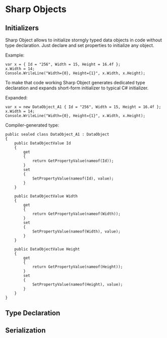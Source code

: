 # Sharp Objects
## Initializers

Sharp Object allows to initialize storngly typed data objects in code without type declaration. Just declare and set properties to initialize any object.

Example:
```
var x = { Id = "256", Width = 15, Height = 16.4f };
x.Width = 14;
Console.WrileLine("Width={0}, Height={1}", x.Width, x.Height);

```
To make that code working Sharp Object generates dedicated type declaration and expands short-form initializer to typical C# initializer.

Expanded:
```
var x = new DataObject_A1 { Id = "256", Width = 15, Height = 16.4f };
x.Width = 14;
Console.WrileLine("Width={0}, Height={1}", x.Width, x.Height);

```
Compiler-generated type:
```
public sealed class DataObject_A1 : DataObject
{
	public DataObjectValue Id
	{
		get
		{
			return GetPropertyValue(nameof(Id));
		}
		set
		{
			SetPropertyValue(nameof(Id), value);
		}
	}

	public DataObjectValue Width
	{
		get
		{
			return GetPropertyValue(nameof(Width));
		}
		set
		{
			SetPropertyValue(nameof(Width), value);
		}
	}

	public DataObjectValue Height
	{
		get
		{
			return GetPropertyValue(nameof(Height));
		}
		set
		{
			SetPropertyValue(nameof(Height), value);
		}
	}
}
```

## Type Declaration
## Serialization